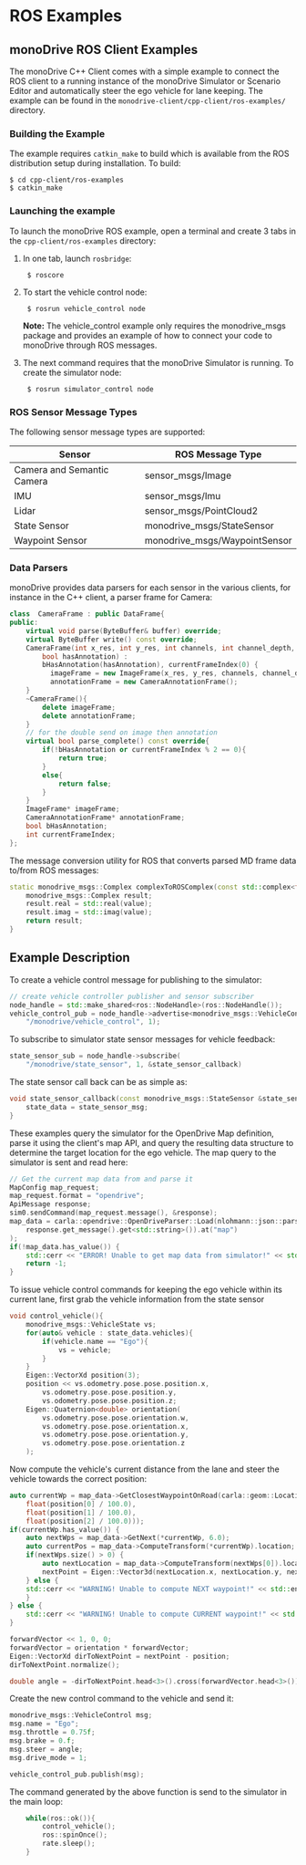 # ROS Examples

## monoDrive ROS Client Examples

The monoDrive C++ Client comes with a simple example to connect the ROS client
to a running instance of the monoDrive Simulator or Scenario Editor and 
automatically steer the ego vehicle for lane keeping. The example can be found
in the `monodrive-client/cpp-client/ros-examples/` directory. 

### Building the Example

The example requires `catkin_make` to build which is available from the ROS 
distribution setup during installation. To build:

    $ cd cpp-client/ros-examples
    $ catkin_make

### Launching the example

To launch the monoDrive ROS example, open a terminal and create 3 tabs in the 
`cpp-client/ros-examples` directory:

1. In one tab, launch `rosbridge`: 

        $ roscore

2. To start the vehicle control node:

        $ rosrun vehicle_control node

    **Note:** The vehicle_control example only requires the monodrive_msgs package 
    and provides an example of how to connect your code to monoDrive through ROS 
    messages.

3. The next command requires that the monoDrive Simulator is running. To create the simulator node:

        $ rosrun simulator_control node

### ROS Sensor Message Types

The following sensor message types are supported:

| Sensor | ROS Message Type |
| ------------ | ---------- | 
| Camera and Semantic Camera | sensor_msgs/Image |
| IMU | sensor_msgs/Imu |
| Lidar | sensor_msgs/PointCloud2 |
| State Sensor| monodrive_msgs/StateSensor |
| Waypoint Sensor| monodrive_msgs/WaypointSensor |

### Data Parsers
monoDrive provides data parsers for each sensor in the various clients, for instance in the C++ client, a parser frame for Camera:
```cpp
class  CameraFrame : public DataFrame{
public:
	virtual void parse(ByteBuffer& buffer) override;
	virtual ByteBuffer write() const override;
    CameraFrame(int x_res, int y_res, int channels, int channel_depth,
        bool hasAnnotation) : 
        bHasAnnotation(hasAnnotation), currentFrameIndex(0) {
          imageFrame = new ImageFrame(x_res, y_res, channels, channel_depth);
          annotationFrame = new CameraAnnotationFrame();
    }
    ~CameraFrame(){
        delete imageFrame;
        delete annotationFrame;
    }
    // for the double send on image then annotation
    virtual bool parse_complete() const override{
        if(!bHasAnnotation or currentFrameIndex % 2 == 0){
            return true;
        }
        else{
            return false;
        }
    }
    ImageFrame* imageFrame;
    CameraAnnotationFrame* annotationFrame;
    bool bHasAnnotation;
    int currentFrameIndex;
};
```
The message conversion utility for ROS that converts parsed MD frame data to/from ROS messages:

```cpp
static monodrive_msgs::Complex complexToROSComplex(const std::complex<float> value) {
    monodrive_msgs::Complex result;
    result.real = std::real(value);
    result.imag = std::imag(value);
    return result;
}
```


## Example Description

To create a vehicle control message for publishing to the simulator:

```cpp
// create vehicle controller publisher and sensor subscriber
node_handle = std::make_shared<ros::NodeHandle>(ros::NodeHandle());
vehicle_control_pub = node_handle->advertise<monodrive_msgs::VehicleControl>(
    "/monodrive/vehicle_control", 1);
```

To subscribe to simulator state sensor messages for vehicle feedback:
```cpp
state_sensor_sub = node_handle->subscribe(
    "/monodrive/state_sensor", 1, &state_sensor_callback)
```

The state sensor call back can be as simple as:

```cpp
void state_sensor_callback(const monodrive_msgs::StateSensor &state_sensor_msg){
    state_data = state_sensor_msg;
}
```

These examples query the simulator for the OpenDrive Map definition, parse it using the client's map API, and query the resulting data structure to determine the target location for the ego vehicle. The map query to the simulator is sent and read here:

```cpp
// Get the current map data from and parse it
MapConfig map_request;
map_request.format = "opendrive";
ApiMessage response;
sim0.sendCommand(map_request.message(), &response);
map_data = carla::opendrive::OpenDriveParser::Load(nlohmann::json::parse(
    response.get_message().get<std::string>()).at("map")
);
if(!map_data.has_value()) {
    std::cerr << "ERROR! Unable to get map data from simulator!" << std::endl;
    return -1;
}
```

To issue vehicle control commands for keeping the ego vehicle within its current 
lane, first grab the vehicle information from the state sensor

```cpp
void control_vehicle(){
    monodrive_msgs::VehicleState vs;
    for(auto& vehicle : state_data.vehicles){
        if(vehicle.name == "Ego"){
            vs = vehicle;
        }
    }
    Eigen::VectorXd position(3);
    position << vs.odometry.pose.pose.position.x,
        vs.odometry.pose.pose.position.y,
        vs.odometry.pose.pose.position.z;
    Eigen::Quaternion<double> orientation(
        vs.odometry.pose.pose.orientation.w,
        vs.odometry.pose.pose.orientation.x,
        vs.odometry.pose.pose.orientation.y,
        vs.odometry.pose.pose.orientation.z
    );
```

Now compute the vehicle's current distance from the lane and steer the vehicle 
towards the correct position:


```cpp
auto currentWp = map_data->GetClosestWaypointOnRoad(carla::geom::Location(
    float(position[0] / 100.0), 
    float(position[1] / 100.0),
    float(position[2] / 100.0)));
if(currentWp.has_value()) {
    auto nextWps = map_data->GetNext(*currentWp, 6.0);
    auto currentPos = map_data->ComputeTransform(*currentWp).location;
    if(nextWps.size() > 0) {
        auto nextLocation = map_data->ComputeTransform(nextWps[0]).location;
        nextPoint = Eigen::Vector3d(nextLocation.x, nextLocation.y, nextLocation.z)*100.0;
    } else {
    std::cerr << "WARNING! Unable to compute NEXT waypoint!" << std::endl;
    }
} else {
    std::cerr << "WARNING! Unable to compute CURRENT waypoint!" << std::endl;
}

forwardVector << 1, 0, 0;
forwardVector = orientation * forwardVector;
Eigen::VectorXd dirToNextPoint = nextPoint - position;
dirToNextPoint.normalize();

double angle = -dirToNextPoint.head<3>().cross(forwardVector.head<3>())[2];
```

Create the new control command to the vehicle and send it:

```cpp
monodrive_msgs::VehicleControl msg;
msg.name = "Ego";
msg.throttle = 0.75f;
msg.brake = 0.f;
msg.steer = angle;
msg.drive_mode = 1;

vehicle_control_pub.publish(msg);
```

The command generated by the above function is send to the simulator in the 
main loop:

```cpp
    while(ros::ok()){
        control_vehicle();
        ros::spinOnce();
        rate.sleep();
    }
```